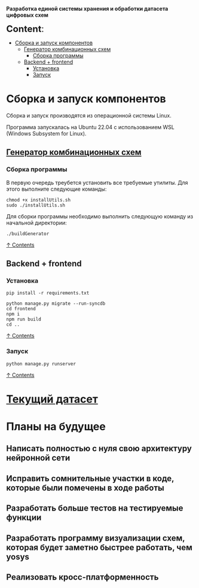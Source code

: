 **Разработка единой системы хранения и обработки датасета цифровых схем**

<font size="5">**Content**:</font>
<a name="content_rus"></a> 
- [Сборка и запуск компонентов](#build_rus)
    - [Генератор комбинационных схем](#generator_rus)
        - [Сборка программы](#generator_build_rus)
    - [Backend + frontend](#backend_frontend_rus)
        - [Установка](#install_rus)
        - [Запуск](#run_rus)
    

# Сборка и запуск компонентов
<a name="build_rus"></a> 

Сборка и запуск производятся из операционной системы Linux.

Программа запускалась на Ubuntu 22.04 с использованием WSL (Windows Subsystem for Linux).

## [Генератор комбинационных схем](Generator/README.md)
<a name="generator_rus"></a> 
### Сборка программы
<a name="generator_build_rus"></a> 

В первую очередь треубется установить все требуемые утилиты. Для этого выполните следующие команды: 
```
chmod +x installUtils.sh
sudo ./installUtils.sh
```

Для сборки программы необходимо выполнить следующую команду из начальной директории:
```
./buildGenerator
```

[&#8593; Contents](#content_rus)

## Backend + frontend
<a name="backend_frontend_rus"></a> 
### Установка
<a name="install_rus"></a> 
```
pip install -r requirements.txt

python manage.py migrate --run-syncdb
cd frontend
npm i
npm run build
cd ..
```

[&#8593; Contents](#content_rus)

### Запуск
<a name="run_rus"></a> 
```
python manage.py runserver
```

[&#8593; Contents](#content_rus)
# [Текущий датасет](https://vvzunin.me:10003/d/s/tVFkjEa5dJVgkpNCMirx37WFS3vxKPgU/tWINRKjvi7TCinaI8i5arDSuCxhKzd-o-X7RAk_qacAo)

# Планы на будущее
## Написать полностью с нуля свою архитектуру нейронной сети
## Исправить сомнительные участки в коде, которые были помечены в ходе работы
## Разработать больше тестов на тестируемые функции
## Разработать программу визуализации схем, которая будет заметно быстрее работать, чем yosys
## Реализовать кросс-платформенность

